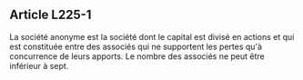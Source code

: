 Article L225-1
----
La société anonyme est la société dont le capital est divisé en actions et qui
est constituée entre des associés qui ne supportent les pertes qu'à concurrence
de leurs apports. Le nombre des associés ne peut être inférieur à sept.
